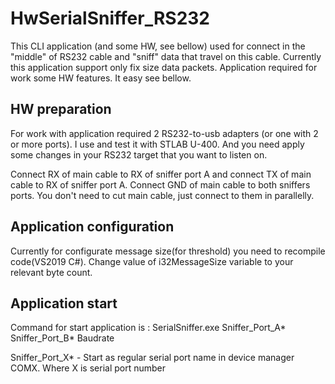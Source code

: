 # HwSerialSniffer_RS232

This CLI application (and some HW, see bellow) used for connect in the "middle" of RS232 cable and "sniff" data that travel on this cable. Currently this application support only fix size data packets.
Application required for work some HW features. It easy see bellow.

## HW preparation 

For work with application required 2 RS232-to-usb adapters (or one with 2 or more ports). I use and test it with STLAB U-400. And you need apply some changes in your RS232 target that you want to listen on. 

Connect RX of main cable to RX of sniffer port A and connect TX of main cable to RX of sniffer port A. Connect GND of main cable to both sniffers ports. You don't need to cut main cable, just connect to them in parallelly.

## Application configuration

Currently for configurate message size(for threshold) you need to recompile code(VS2019 C#). Change value of i32MessageSize variable to your relevant byte count. 

## Application start

Command for start application is : SerialSniffer.exe Sniffer_Port_A* Sniffer_Port_B* Baudrate

Sniffer_Port_X* - Start as regular serial port name in device manager COMX.  Where X is serial port number
